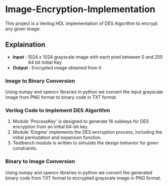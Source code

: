 # Image-Encryption-Implementation
This project is a Verilog HDL implementation of DES Algorithm to encrypt any given image.

## Explaination
* **Input** : 1024 x 1024 grayscale image with each pixel between 0 and 255<br>
&emsp;&emsp;&ensp;&ensp;&ensp;64 bit Initial Key<br>
* **Output** : Encrypted image obtained from it

### Image to Binary Conversion
Using numpy and opencv libraries in python we convert the input grayscale image from PNG format to binary code in TXT format.

### Verilog Code to Implement DES Algorithm
1. Module 'ProcessKey' is designed to generate 16 subkeys for DES encryption from an initial 64-bit key.
2. Module 'Enigma' implements the DES encryption process, including the initial permutation and expansion function.
3. Testbench module is written to simulate the design behavior for given constraints.

### Binary to Image Conversion
Using numpy and opencv libraries in python we convert the generated binary code from TXT format to encrypted grayscale image in PNG format.


